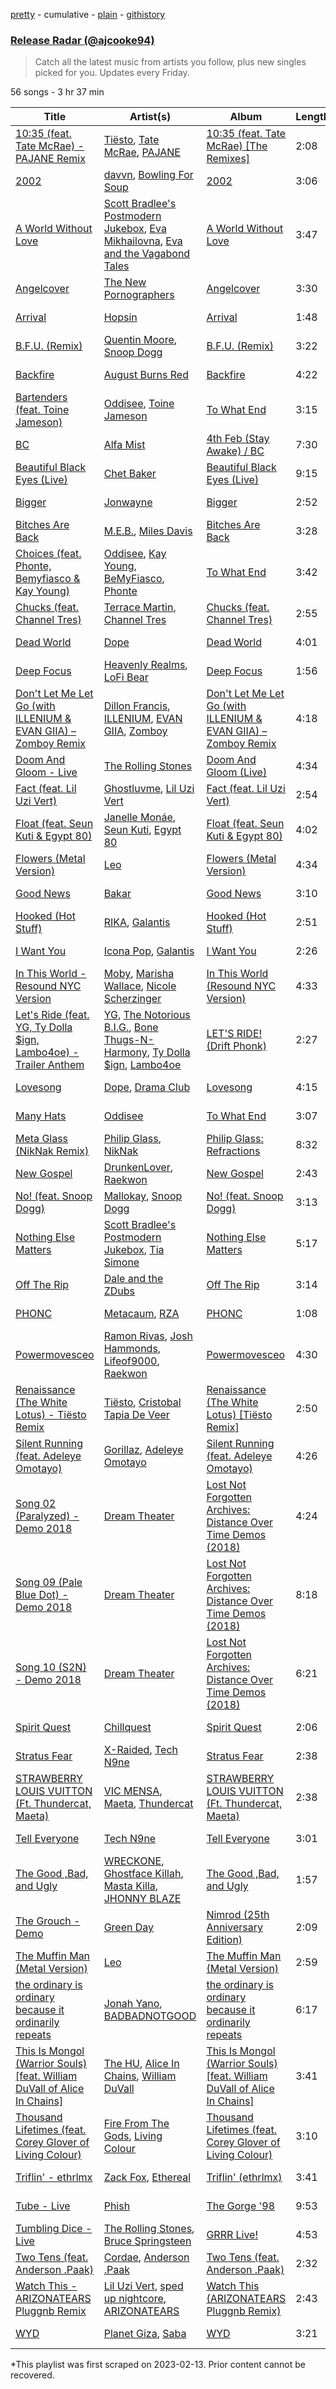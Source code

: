 [pretty](/playlists/pretty/37i9dQZEVXbh0ciM216Os7.md) - cumulative - [plain](/playlists/plain/37i9dQZEVXbh0ciM216Os7) - [githistory](https://github.githistory.xyz/mackorone/spotify-playlist-archive/blob/main/playlists/plain/37i9dQZEVXbh0ciM216Os7)

### [Release Radar \(@ajcooke94\)](https://open.spotify.com/playlist/37i9dQZEVXbh0ciM216Os7)

> Catch all the latest music from artists you follow, plus new singles picked for you\. Updates every Friday.

56 songs - 3 hr 37 min

| Title | Artist(s) | Album | Length | Added | Removed |
|---|---|---|---|---|---|
| [10:35 \(feat\. Tate McRae\) \- PAJANE Remix](https://open.spotify.com/track/3LEn9BtosyUSvQRfMlAcFE) | [Tiësto](https://open.spotify.com/artist/2o5jDhtHVPhrJdv3cEQ99Z), [Tate McRae](https://open.spotify.com/artist/45dkTj5sMRSjrmBSBeiHym), [PAJANE](https://open.spotify.com/artist/3xur0inruYquZ8zO73xq1q) | [10:35 \(feat\. Tate McRae\) \[The Remixes\]](https://open.spotify.com/album/3das2a1AZx2zx9HfBwIwWo) | 2:08 | 2023-02-10 | 2023-02-18 |
| [2002](https://open.spotify.com/track/3Ea8cCWHFBWy8XaDRO7fK7) | [davvn](https://open.spotify.com/artist/1QF0qdoDTPGn3h3zl3YIpT), [Bowling For Soup](https://open.spotify.com/artist/5ND0mGcL9SKSjWIjPd0xIb) | [2002](https://open.spotify.com/album/1zAVgTm4FHv0QYhrgtqHBy) | 3:06 | 2023-02-10 |  |
| [A World Without Love](https://open.spotify.com/track/2zFCLeBkn4s1iO4wYHNQf7) | [Scott Bradlee's Postmodern Jukebox](https://open.spotify.com/artist/5HYNPEO2NNBONQkp3Mvwvc), [Eva Mikhailovna](https://open.spotify.com/artist/48Y0Z3ONtqljq0GPRy3F2F), [Eva and the Vagabond Tales](https://open.spotify.com/artist/12liNL6Nr66VXAew05JCw8) | [A World Without Love](https://open.spotify.com/album/12n0c6H7dBP5A4UyYP6ocL) | 3:47 | 2023-02-10 | 2023-02-18 |
| [Angelcover](https://open.spotify.com/track/2OMmR7z317VmvoVAP2dq2i) | [The New Pornographers](https://open.spotify.com/artist/4mO4aGO6u29UyR6XLZR9XW) | [Angelcover](https://open.spotify.com/album/0p4PQzcnWzvXRUQZE5CnED) | 3:30 | 2023-02-17 |  |
| [Arrival](https://open.spotify.com/track/0besl0cAyue3iXVJ2YI97s) | [Hopsin](https://open.spotify.com/artist/7EWU4FhUJM1sZQgQKdENeT) | [Arrival](https://open.spotify.com/album/4KIOZBSpZwLNAU5wYMkBQu) | 1:48 | 2023-02-17 |  |
| [B.F.U\. \(Remix\)](https://open.spotify.com/track/43aXAn8QJuPA7ohjDmwUTf) | [Quentin Moore](https://open.spotify.com/artist/7h9BUsveZ8CIGsau1PFGlU), [Snoop Dogg](https://open.spotify.com/artist/7hJcb9fa4alzcOq3EaNPoG) | [B.F.U\. \(Remix\)](https://open.spotify.com/album/7hfgLoZqvkMVPNk266MXg2) | 3:22 | 2023-02-17 |  |
| [Backfire](https://open.spotify.com/track/6qA3JeQaSLng3XmIFr7IC0) | [August Burns Red](https://open.spotify.com/artist/5p9CTsn5ueGU4oScNX1axu) | [Backfire](https://open.spotify.com/album/4DBR3CJvtw972fOYg93ndQ) | 4:22 | 2023-02-10 | 2023-02-19 |
| [Bartenders \(feat\. Toine Jameson\)](https://open.spotify.com/track/0127mZaKLNesIX582WB4R1) | [Oddisee](https://open.spotify.com/artist/72tRiBHei5G9M8it4h4sfC), [Toine Jameson](https://open.spotify.com/artist/5Sql9pzSHGCzUJUXvtZCcK) | [To What End](https://open.spotify.com/album/1bLJelUsSvsOZ93XAtyIZm) | 3:15 | 2023-02-10 | 2023-02-19 |
| [BC](https://open.spotify.com/track/2T4jpgQTXUykbqZlvjKNQG) | [Alfa Mist](https://open.spotify.com/artist/2i1CPudyCUjL50Wqjv8AMI) | [4th Feb \(Stay Awake\) / BC](https://open.spotify.com/album/0OpZZhtsJYMTUfOpCDNpLw) | 7:30 | 2023-02-10 |  |
| [Beautiful Black Eyes \(Live\)](https://open.spotify.com/track/7aN0EpKfV5J4IJJi0WCna0) | [Chet Baker](https://open.spotify.com/artist/3rxeQlsv0Sc2nyYaZ5W71T) | [Beautiful Black Eyes \(Live\)](https://open.spotify.com/album/4NnTJSBGucLoZWlualGuVf) | 9:15 | 2023-02-17 |  |
| [Bigger](https://open.spotify.com/track/1Hxdhp07XgEXWBLJ7rguud) | [Jonwayne](https://open.spotify.com/artist/3i7IUsb5VsiJAKqX2Md9Fc) | [Bigger](https://open.spotify.com/album/6kSMNmKVa8Wdefi29eZUbu) | 2:52 | 2023-02-17 |  |
| [Bitches Are Back](https://open.spotify.com/track/4PwQK1PvtFcfI1c3G0CeGE) | [M.E.B.](https://open.spotify.com/artist/6AjJDwKIPlXjOxGeiCCy9P), [Miles Davis](https://open.spotify.com/artist/0kbYTNQb4Pb1rPbbaF0pT4) | [Bitches Are Back](https://open.spotify.com/album/3m2IraIFP2TKLSfq0QITrm) | 3:28 | 2023-02-17 |  |
| [Choices \(feat\. Phonte, Bemyfiasco & Kay Young\)](https://open.spotify.com/track/4i7ZLAOwsZwR3cBweCe7R6) | [Oddisee](https://open.spotify.com/artist/72tRiBHei5G9M8it4h4sfC), [Kay Young](https://open.spotify.com/artist/1U7TfUcph2eoBUzG3XnaXK), [BeMyFiasco](https://open.spotify.com/artist/2WDSk4ZbwCw2E99XV6gkRk), [Phonte](https://open.spotify.com/artist/5SyCTZ8X8YQCI0J1VRp4iC) | [To What End](https://open.spotify.com/album/1bLJelUsSvsOZ93XAtyIZm) | 3:42 | 2023-02-10 | 2023-02-16 |
| [Chucks \(feat\. Channel Tres\)](https://open.spotify.com/track/3VnDDruJDou1AIVjloQBzh) | [Terrace Martin](https://open.spotify.com/artist/7MNEVabc4cs19CbzAFZmXz), [Channel Tres](https://open.spotify.com/artist/4cUkGQyhLFqKHBtL58HYVp) | [Chucks \(feat\. Channel Tres\)](https://open.spotify.com/album/1EI3034vDdMkoMD2NgV9z1) | 2:55 | 2023-02-10 | 2023-02-18 |
| [Dead World](https://open.spotify.com/track/3xafEn4vzr5HybW0uec4wS) | [Dope](https://open.spotify.com/artist/7fWgqc4HJi3pcHhK8hKg2p) | [Dead World](https://open.spotify.com/album/3Fsmqpx2rM3ckv5ijsbDhF) | 4:01 | 2023-02-10 | 2023-02-18 |
| [Deep Focus](https://open.spotify.com/track/24dd7WJxHdaGSIcDF4MKMo) | [Heavenly Realms](https://open.spotify.com/artist/37t9bT54d83HTqfWLET0Vj), [LoFi Bear](https://open.spotify.com/artist/2S49iNx8Jjd1P9hxuD0oRE) | [Deep Focus](https://open.spotify.com/album/61yNWzit8KGbJJFRC6QoNd) | 1:56 | 2023-02-10 |  |
| [Don't Let Me Let Go \(with ILLENIUM & EVAN GIIA\) – Zomboy Remix](https://open.spotify.com/track/6ZQHhBaGgwX2zourh1J5Ie) | [Dillon Francis](https://open.spotify.com/artist/5R3Hr2cnCCjt220Jmt2xLf), [ILLENIUM](https://open.spotify.com/artist/45eNHdiiabvmbp4erw26rg), [EVAN GIIA](https://open.spotify.com/artist/0D6BtvIkN3P9GHTa8KR24t), [Zomboy](https://open.spotify.com/artist/0ycHhPwPvoaO4VGzmMnXGq) | [Don't Let Me Let Go \(with ILLENIUM & EVAN GIIA\) – Zomboy Remix](https://open.spotify.com/album/5zLvgObeFVjQZ8Q7Ifqotq) | 4:18 | 2023-02-10 | 2023-02-18 |
| [Doom And Gloom \- Live](https://open.spotify.com/track/3ZMPZ6A5boeoB7pvFCo4kq) | [The Rolling Stones](https://open.spotify.com/artist/22bE4uQ6baNwSHPVcDxLCe) | [Doom And Gloom \(Live\)](https://open.spotify.com/album/6NtX3RvkYtEyVdUM6EOgbV) | 4:34 | 2023-02-17 |  |
| [Fact \(feat\. Lil Uzi Vert\)](https://open.spotify.com/track/5ht9obvnnWeW4eoRtPAoQD) | [Ghostluvme](https://open.spotify.com/artist/6KtRA9pyDcbDyanI7bfU8W), [Lil Uzi Vert](https://open.spotify.com/artist/4O15NlyKLIASxsJ0PrXPfz) | [Fact \(feat\. Lil Uzi Vert\)](https://open.spotify.com/album/4lpOnXYfA4BRnZzx54EhqX) | 2:54 | 2023-02-10 | 2023-02-18 |
| [Float \(feat\. Seun Kuti & Egypt 80\)](https://open.spotify.com/track/2JIY6nN5kkkfNz0TckPqYu) | [Janelle Monáe](https://open.spotify.com/artist/6ueGR6SWhUJfvEhqkvMsVs), [Seun Kuti](https://open.spotify.com/artist/1GQur7dDvAWhKT9u9YwBJZ), [Egypt 80](https://open.spotify.com/artist/6L71LxY17w8Yzh1zUphpiW) | [Float \(feat\. Seun Kuti & Egypt 80\)](https://open.spotify.com/album/6KfYPDq58mLwd3yjOfXIU7) | 4:02 | 2023-02-17 |  |
| [Flowers \(Metal Version\)](https://open.spotify.com/track/5h8k6b7a85OqTqWfAEqSde) | [Leo](https://open.spotify.com/artist/5KWOCu1saEHAhPiLKlOLIy) | [Flowers \(Metal Version\)](https://open.spotify.com/album/0N4v2VPeaztKO230vel9P9) | 4:34 | 2023-02-17 |  |
| [Good News](https://open.spotify.com/track/0u4warxXglSh16oXyMEpoB) | [Bakar](https://open.spotify.com/artist/3K2Srho6NCF3o9MswGR76H) | [Good News](https://open.spotify.com/album/6ugJZC0ZQjafnUWLZcJNYw) | 3:10 | 2023-02-10 |  |
| [Hooked \(Hot Stuff\)](https://open.spotify.com/track/0PAPiFLJYjt55g8rO1uG9B) | [RIKA](https://open.spotify.com/artist/6Si6fslrH2xSORoY5TclT5), [Galantis](https://open.spotify.com/artist/4sTQVOfp9vEMCemLw50sbu) | [Hooked \(Hot Stuff\)](https://open.spotify.com/album/60lqEXjkTbDsn5X1wHy6bq) | 2:51 | 2023-02-10 | 2023-02-18 |
| [I Want You](https://open.spotify.com/track/39C3SOi6UMD9rHeXAQPNa9) | [Icona Pop](https://open.spotify.com/artist/1VBflYyxBhnDc9uVib98rw), [Galantis](https://open.spotify.com/artist/4sTQVOfp9vEMCemLw50sbu) | [I Want You](https://open.spotify.com/album/57XBP2FVAwf3mqByG0xiUZ) | 2:26 | 2023-02-17 |  |
| [In This World \- Resound NYC Version](https://open.spotify.com/track/5pSMxWIyMrXeGA4YoTSzdH) | [Moby](https://open.spotify.com/artist/3OsRAKCvk37zwYcnzRf5XF), [Marisha Wallace](https://open.spotify.com/artist/5lJBW5kGx5upWCxF8ziEmi), [Nicole Scherzinger](https://open.spotify.com/artist/40xbWSB4JPdOkRyuTDy1oP) | [In This World \(Resound NYC Version\)](https://open.spotify.com/album/2ICuN4YYh9ElukLUKgVGSY) | 4:33 | 2023-02-10 | 2023-02-18 |
| [Let's Ride \(feat\. YG, Ty Dolla $ign, Lambo4oe\) \- Trailer Anthem](https://open.spotify.com/track/0nzM2EjruLiTFWnCIGimFk) | [YG](https://open.spotify.com/artist/0A0FS04o6zMoto8OKPsDwY), [The Notorious B.I.G.](https://open.spotify.com/artist/5me0Irg2ANcsgc93uaYrpb), [Bone Thugs\-N\-Harmony](https://open.spotify.com/artist/5spEJXLwD1sKUdC2bnOHPg), [Ty Dolla $ign](https://open.spotify.com/artist/7c0XG5cIJTrrAgEC3ULPiq), [Lambo4oe](https://open.spotify.com/artist/4UrIphY7uGLwD0rRd6NIi9) | [LET'S RIDE! \(Drift Phonk\)](https://open.spotify.com/album/5sWR92Se8bqmaQlh0dS7Ut) | 2:27 | 2023-02-17 |  |
| [Lovesong](https://open.spotify.com/track/1rJzEVXTeGmEhYly9GxmrY) | [Dope](https://open.spotify.com/artist/7fWgqc4HJi3pcHhK8hKg2p), [Drama Club](https://open.spotify.com/artist/3hrpJE5afivJl3uncJ4SWW) | [Lovesong](https://open.spotify.com/album/3PceYgXOI6BnaxPAYoCGd4) | 4:15 | 2023-02-17 |  |
| [Many Hats](https://open.spotify.com/track/6pe89GWj5gnG3nPEhAxiti) | [Oddisee](https://open.spotify.com/artist/72tRiBHei5G9M8it4h4sfC) | [To What End](https://open.spotify.com/album/1bLJelUsSvsOZ93XAtyIZm) | 3:07 | 2023-02-10 | 2023-02-15 |
| [Meta Glass \(NikNak Remix\)](https://open.spotify.com/track/3Lde16rrCL5XTjfCn4HNP2) | [Philip Glass](https://open.spotify.com/artist/69lxxQvsfAIoQbB20bEPFC), [NikNak](https://open.spotify.com/artist/108DScSlOQbchNa78euBES) | [Philip Glass: Refractions](https://open.spotify.com/album/1YHge00YN4pCBekDUAYyAK) | 8:32 | 2023-02-10 |  |
| [New Gospel](https://open.spotify.com/track/61lD6dHS3wv0CT3ayawfZQ) | [DrunkenLover](https://open.spotify.com/artist/4fWhd743irv8aSGwFCrykt), [Raekwon](https://open.spotify.com/artist/2yQf6b8hxahZaT5dHlWaB1) | [New Gospel](https://open.spotify.com/album/4BJiZyWxoYMKbYyOnMAUPt) | 2:43 | 2023-02-10 | 2023-02-18 |
| [No! \(feat\. Snoop Dogg\)](https://open.spotify.com/track/06CvuzqCjTBrCBXBOlcvOm) | [Mallokay](https://open.spotify.com/artist/1r6bhhy35fKOmTGVmdaUOH), [Snoop Dogg](https://open.spotify.com/artist/7hJcb9fa4alzcOq3EaNPoG) | [No! \(feat\. Snoop Dogg\)](https://open.spotify.com/album/2DW7XGc3Ryw3sAWxym3Xws) | 3:13 | 2023-02-10 | 2023-02-18 |
| [Nothing Else Matters](https://open.spotify.com/track/5UxdkER4n3H6BMBYsVDJyT) | [Scott Bradlee's Postmodern Jukebox](https://open.spotify.com/artist/5HYNPEO2NNBONQkp3Mvwvc), [Tia Simone](https://open.spotify.com/artist/1e1HmU6K8SdfUMIjYO73ke) | [Nothing Else Matters](https://open.spotify.com/album/085spaeyduQQLIrmscsang) | 5:17 | 2023-02-17 | 2023-02-19 |
| [Off The Rip](https://open.spotify.com/track/724BbGbJIRTu8nCbPmaUnp) | [Dale and the ZDubs](https://open.spotify.com/artist/4r6coJvYBbywB6TOgHJYkp) | [Off The Rip](https://open.spotify.com/album/39fixJEnfnEKwZk9kNAAmi) | 3:14 | 2023-02-10 | 2023-02-18 |
| [PHONC](https://open.spotify.com/track/4KxB27QbN6z24aKopzMiM7) | [Metacaum](https://open.spotify.com/artist/2B0a78X6BEsBiBX9ly1GFm), [RZA](https://open.spotify.com/artist/4iCwCMnqsNZ6atvRiADgtn) | [PHONC](https://open.spotify.com/album/1J6EuQ6F7LSLXZtIhT3Wq9) | 1:08 | 2023-02-17 |  |
| [Powermovesceo](https://open.spotify.com/track/5gXM79V8wrjO5YC5nN4tZu) | [Ramon Rivas](https://open.spotify.com/artist/2GWdsmfumamXcCw1YNiFlc), [Josh Hammonds](https://open.spotify.com/artist/6s1ynKqEKxSMmprCgG7Qaf), [Lifeof9000](https://open.spotify.com/artist/4Au8gjVrUK9p2Kf2BI1ZRS), [Raekwon](https://open.spotify.com/artist/2yQf6b8hxahZaT5dHlWaB1) | [Powermovesceo](https://open.spotify.com/album/68QposhxAONUZM8DGYTZXx) | 4:30 | 2023-02-17 |  |
| [Renaissance \(The White Lotus\) \- Tiësto Remix](https://open.spotify.com/track/6CgnHnR0C1qsAiq4UAVO8B) | [Tiësto](https://open.spotify.com/artist/2o5jDhtHVPhrJdv3cEQ99Z), [Cristobal Tapia De Veer](https://open.spotify.com/artist/3uUcdriXzvaQapjo3a4DZR) | [Renaissance \(The White Lotus\) \[Tiësto Remix\]](https://open.spotify.com/album/4KD4RrqwmuQJWPxBk62Owe) | 2:50 | 2023-02-17 |  |
| [Silent Running \(feat\. Adeleye Omotayo\)](https://open.spotify.com/track/5t6VBNWXxcwlrxCjU7ytGg) | [Gorillaz](https://open.spotify.com/artist/3AA28KZvwAUcZuOKwyblJQ), [Adeleye Omotayo](https://open.spotify.com/artist/1z2GIqUV62qrl1J5sXalOT) | [Silent Running \(feat\. Adeleye Omotayo\)](https://open.spotify.com/album/5IDEZ1rerrSPTypdQI3od9) | 4:26 | 2023-02-10 | 2023-02-18 |
| [Song 02 \(Paralyzed\) \- Demo 2018](https://open.spotify.com/track/1AOqt8dL9UqsipSOHAZdV2) | [Dream Theater](https://open.spotify.com/artist/2aaLAng2L2aWD2FClzwiep) | [Lost Not Forgotten Archives: Distance Over Time Demos \(2018\)](https://open.spotify.com/album/3813UgywzpXjMYQiWyb859) | 4:24 | 2023-02-17 | 2023-02-19 |
| [Song 09 \(Pale Blue Dot\) \- Demo 2018](https://open.spotify.com/track/5Qn4YIAFnydWamvXGtQUhC) | [Dream Theater](https://open.spotify.com/artist/2aaLAng2L2aWD2FClzwiep) | [Lost Not Forgotten Archives: Distance Over Time Demos \(2018\)](https://open.spotify.com/album/3813UgywzpXjMYQiWyb859) | 8:18 | 2023-02-10 | 2023-02-18 |
| [Song 10 \(S2N\) \- Demo 2018](https://open.spotify.com/track/08OSm1Ccq0PHXVoiAtLBon) | [Dream Theater](https://open.spotify.com/artist/2aaLAng2L2aWD2FClzwiep) | [Lost Not Forgotten Archives: Distance Over Time Demos \(2018\)](https://open.spotify.com/album/3813UgywzpXjMYQiWyb859) | 6:21 | 2023-02-17 |  |
| [Spirit Quest](https://open.spotify.com/track/2aleGe2cz1wrawOKLrH0pC) | [Chillquest](https://open.spotify.com/artist/4Qwl3eBreNvEdZE5DUjyMB) | [Spirit Quest](https://open.spotify.com/album/08Kl8NLPtlHbl3JedIKNt8) | 2:06 | 2023-02-10 |  |
| [Stratus Fear](https://open.spotify.com/track/4B0yHjBY3tvb7nWCJKU4Oa) | [X\-Raided](https://open.spotify.com/artist/3ROTuxpbVooOYY7OanW7No), [Tech N9ne](https://open.spotify.com/artist/6UBA15slIuadJ8h2lPRPos) | [Stratus Fear](https://open.spotify.com/album/6OePwglJkYNFzdb2j9BVAJ) | 2:38 | 2023-02-10 | 2023-02-18 |
| [STRAWBERRY LOUIS VUITTON \(Ft\. Thundercat, Maeta\)](https://open.spotify.com/track/2K81yLG5kx2uKqT4PZmTXp) | [VIC MENSA](https://open.spotify.com/artist/27w1NoOLMX7tJMYqcetPyG), [Maeta](https://open.spotify.com/artist/2EwyKG76iX4Pp5HhAD6SKO), [Thundercat](https://open.spotify.com/artist/4frXpPxQQZwbCu3eTGnZEw) | [STRAWBERRY LOUIS VUITTON \(Ft\. Thundercat, Maeta\)](https://open.spotify.com/album/32mKnCP2lxdUKl87kQTrAF) | 2:38 | 2023-02-17 |  |
| [Tell Everyone](https://open.spotify.com/track/2URpmILVPQ3tUe4g0DATNk) | [Tech N9ne](https://open.spotify.com/artist/6UBA15slIuadJ8h2lPRPos) | [Tell Everyone](https://open.spotify.com/album/4op8ISB7KalhZCs511oydO) | 3:01 | 2023-02-17 |  |
| [The Good ,Bad, and Ugly](https://open.spotify.com/track/1bCTelTgpZc6cwtwInOYNR) | [WRECKONE](https://open.spotify.com/artist/2K7ZyhxV7cMwxhGcc5Ggpm), [Ghostface Killah](https://open.spotify.com/artist/6FD0unjzGQhX3b6eMccMJe), [Masta Killa](https://open.spotify.com/artist/0ME1RawvWt3qOJnYnxVqeh), [JHONNY BLAZE](https://open.spotify.com/artist/7MnDyEj0KzJMMCDwOcaD63) | [The Good ,Bad, and Ugly](https://open.spotify.com/album/30lOKgtPxubo3RAmPDbGU0) | 1:57 | 2023-02-17 |  |
| [The Grouch \- Demo](https://open.spotify.com/track/4eeRBEPxzI07bjK1cWg8sS) | [Green Day](https://open.spotify.com/artist/7oPftvlwr6VrsViSDV7fJY) | [Nimrod \(25th Anniversary Edition\)](https://open.spotify.com/album/4R802IhlcVX7z3m7xyp7zC) | 2:09 | 2023-02-10 |  |
| [The Muffin Man \(Metal Version\)](https://open.spotify.com/track/4uG5WQGWXWKLC7QY7K8uGk) | [Leo](https://open.spotify.com/artist/5KWOCu1saEHAhPiLKlOLIy) | [The Muffin Man \(Metal Version\)](https://open.spotify.com/album/2mvUfnVH97YRGRMTOf2WsI) | 2:59 | 2023-02-10 | 2023-02-21 |
| [the ordinary is ordinary because it ordinarily repeats](https://open.spotify.com/track/449OoXofxirwe5w2YqRrQM) | [Jonah Yano](https://open.spotify.com/artist/4Js9qeA7KMFyjBYHEjFaeJ), [BADBADNOTGOOD](https://open.spotify.com/artist/65dGLGjkw3UbddUg2GKQoZ) | [the ordinary is ordinary because it ordinarily repeats](https://open.spotify.com/album/1sLaCmkko1by5rgaqo15fv) | 6:17 | 2023-02-10 | 2023-02-19 |
| [This Is Mongol \(Warrior Souls\) \[feat\. William DuVall of Alice In Chains\]](https://open.spotify.com/track/7lRsKDo94Xy3y1uqash1Xv) | [The HU](https://open.spotify.com/artist/0b2B3PwcYzQAhuJacmcYgc), [Alice In Chains](https://open.spotify.com/artist/64tNsm6TnZe2zpcMVMOoHL), [William DuVall](https://open.spotify.com/artist/69j4GQ0OCPN6gU6okpe8aZ) | [This Is Mongol \(Warrior Souls\) \[feat\. William DuVall of Alice In Chains\]](https://open.spotify.com/album/2Bf7EZvzpauSKhyUhBjUFK) | 3:41 | 2023-02-10 | 2023-02-18 |
| [Thousand Lifetimes \(feat\. Corey Glover of Living Colour\)](https://open.spotify.com/track/0sRAH3UW1W7jUo3CZq0OAH) | [Fire From The Gods](https://open.spotify.com/artist/6yeRY2d7gubXoymv3DAYhS), [Living Colour](https://open.spotify.com/artist/6Uhp7WA6sjm5ZL6Xz561de) | [Thousand Lifetimes \(feat\. Corey Glover of Living Colour\)](https://open.spotify.com/album/2lYajN3YIVlefdcwxG4jV3) | 3:10 | 2023-02-17 |  |
| [Triflin' \- ethrlmx](https://open.spotify.com/track/2wRiofZ5CcG1HfAQ0j9PVG) | [Zack Fox](https://open.spotify.com/artist/1UH80jhsYsFztK0anu2FNS), [Ethereal](https://open.spotify.com/artist/7e7nmtA3OQEUdVjn5rG3Tz) | [Triflin' \(ethrlmx\)](https://open.spotify.com/album/2ioDUsckxcpA3JZYkXFjlv) | 3:41 | 2023-02-10 | 2023-02-18 |
| [Tube \- Live](https://open.spotify.com/track/7diMNbGu0CZhNmGQFg9mhP) | [Phish](https://open.spotify.com/artist/5wbIWUzTPuTxTyG6ouQKqz) | [The Gorge '98](https://open.spotify.com/album/2lCNMTbwN2kPwy4MKy0OV3) | 9:53 | 2023-02-10 |  |
| [Tumbling Dice \- Live](https://open.spotify.com/track/4mn5riACKGOZbADntB95wE) | [The Rolling Stones](https://open.spotify.com/artist/22bE4uQ6baNwSHPVcDxLCe), [Bruce Springsteen](https://open.spotify.com/artist/3eqjTLE0HfPfh78zjh6TqT) | [GRRR Live!](https://open.spotify.com/album/1OMuyzglvKUYkeYUnQm9x2) | 4:53 | 2023-02-10 | 2023-02-18 |
| [Two Tens \(feat\. Anderson .Paak\)](https://open.spotify.com/track/6clDsO8HwhHEgJDDp88VdL) | [Cordae](https://open.spotify.com/artist/0huGjMyP507tBCARyzSkrv), [Anderson .Paak](https://open.spotify.com/artist/3jK9MiCrA42lLAdMGUZpwa) | [Two Tens \(feat\. Anderson .Paak\)](https://open.spotify.com/album/32iVvfIYkmugGRxcTlzYjr) | 2:32 | 2023-02-10 | 2023-02-19 |
| [Watch This \- ARIZONATEARS Pluggnb Remix](https://open.spotify.com/track/2ntMdOsTvndzY4vQzkSigb) | [Lil Uzi Vert](https://open.spotify.com/artist/4O15NlyKLIASxsJ0PrXPfz), [sped up nightcore](https://open.spotify.com/artist/0M2CO5ijP35MDhNwvpgxTV), [ARIZONATEARS](https://open.spotify.com/artist/2xzyIzdjfeXX6FIQtlAAyw) | [Watch This \(ARIZONATEARS Pluggnb Remix\)](https://open.spotify.com/album/0h04WVpjhX7TDcUlr5ztzo) | 2:43 | 2023-02-17 |  |
| [WYD](https://open.spotify.com/track/2tFTUUlBZeHGeI2Ys0nkci) | [Planet Giza](https://open.spotify.com/artist/332mFY6yBda91AsIOSKirG), [Saba](https://open.spotify.com/artist/7Hjbimq43OgxaBRpFXic4x) | [WYD](https://open.spotify.com/album/08PRxcK4bHMKg6PVObT6r9) | 3:21 | 2023-02-17 |  |

\*This playlist was first scraped on 2023-02-13. Prior content cannot be recovered.
